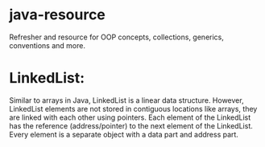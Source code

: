 # java-resource
Refresher and resource for OOP concepts, collections, generics, conventions and more.

# LinkedList:

Similar to arrays in Java, LinkedList is a linear data structure. 
However, LinkedList elements are not stored in contiguous locations like 
arrays, they are linked with each other using pointers. Each element of 
the LinkedList has the reference (address/pointer) to the next element of 
the LinkedList. Every element is a separate object with a data 
part and address part. 